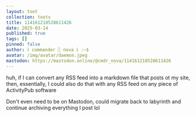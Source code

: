 ```yaml
---
layout: toot
collection: toots
title: 114161218528611426
date: 2025-03-14
published: true
tags: []
pinned: false
author: ⸸ commander ░ nova ⸸ :~$
avatar: /img/avatar/daemon.jpeg
mastodon: https://mastodon.online/@cmdr_nova/114161218528611426
---
```


huh, if I can convert any RSS feed into a markdown file that posts ot my site, then, essentially, I could also do that with any RSS feed on any piece of ActivityPub software

Don't even need to be on Mastodon, could migrate back to labyrinth and continue archiving everything I post lol

